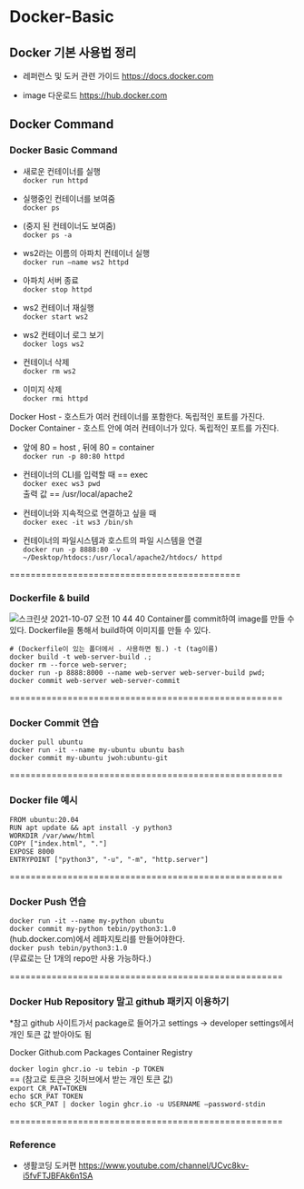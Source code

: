 # Docker-Basic

## Docker 기본 사용법 정리 

- 레퍼런스 및 도커 관련 가이드 
https://docs.docker.com

- image 다운로드 
https://hub.docker.com

## Docker Command 

### Docker Basic Command
- 새로운 컨테이너를 실행  
`docker run httpd` 

- 실행중인 컨테이너를 보여줌  
`docker ps`  


- (중지 된 컨테이너도 보여줌)   
`docker ps -a` 

- ws2라는 이름의 아파치 컨테이너 실행  
`docker run —name ws2 httpd`

- 아파치 서버 종료  
`docker stop httpd`

- ws2 컨테이너 재실행   
`docker start ws2`

- ws2 컨테이너 로그 보기  
`docker logs ws2`

- 컨테이너 삭제  
`docker rm ws2`

- 이미지 삭제  
`docker rmi httpd` 

Docker Host - 호스트가 여러 컨테이너를 포함한다. 독립적인 포트를 가진다.  
Docker Container - 호스트 안에 여러 컨테이너가 있다. 독립적인 포트를 가진다.

- 앞에 80 = host , 뒤에 80 = container  
`docker run -p 80:80 httpd`			

- 컨테이너의 CLI를 입력할 때 == exec  
`docker exec ws3 pwd`  
출력 값 == /usr/local/apache2  

- 컨테이너와 지속적으로 연결하고 싶을 때  
`docker exec -it ws3 /bin/sh`

- 컨테이너의 파일시스템과 호스트의 파일 시스템을 연결  
`docker run -p 8888:80 -v ~/Desktop/htdocs:/usr/local/apache2/htdocs/ httpd`

============================================   
### Dockerfile & build

![스크린샷 2021-10-07 오전 10 44 40](https://user-images.githubusercontent.com/80387186/136656651-b203cd75-db8d-4d82-9bf7-fe8e93205fc2.png)
Container를 commit하여 image를 만들 수 있다.
Dockerfile을 통해서 build하여 이미지를 만들 수 있다. 

```
# (Dockerfile이 있는 폴더에서 . 사용하면 됨.) -t (tag이름) 
docker build -t web-server-build .; 
docker rm --force web-server; 
docker run -p 8888:8000 --name web-server web-server-build pwd;
docker commit web-server web-server-commit 
```

====================================================

### Docker Commit 연습

`docker pull ubuntu`  
`docker run -it --name my-ubuntu ubuntu bash`  
`docker commit my-ubuntu jwoh:ubuntu-git`  

====================================================

### Docker file 예시
```
FROM ubuntu:20.04
RUN apt update && apt install -y python3 
WORKDIR /var/www/html
COPY ["index.html", "."]
EXPOSE 8000
ENTRYPOINT ["python3", "-u", "-m", "http.server"]
```

====================================================

### Docker Push 연습 

`docker run -it --name my-python ubuntu`  
`docker commit my-python tebin/python3:1.0`  
(hub.docker.com)에서 레파지토리를 만들어야한다.  
`docker push tebin/python3:1.0`  
(무료로는 단 1개의 repo만 사용 가능하다.)  

====================================================
### Docker Hub Repository 말고 github 패키지 이용하기

*참고 github 사이트가서 package로 들어가고 settings -> developer settings에서 개인 토큰 값 받아야도 됨  

Docker Github.com Packages Container Registry  

`docker login ghcr.io -u tebin -p TOKEN`  
== (참고로 토큰은 깃허브에서 받는 개인 토큰 값)  
`export CR_PAT=TOKEN`  
`echo $CR_PAT TOKEN`  
`echo $CR_PAT | docker login ghcr.io -u USERNAME —password-stdin`  

====================================================

### Reference 
- 생활코딩 도커편
https://www.youtube.com/channel/UCvc8kv-i5fvFTJBFAk6n1SA
